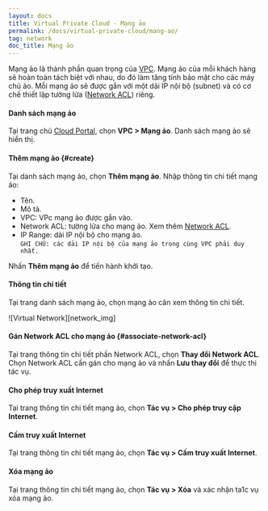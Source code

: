 ```yaml
---
layout: docs
title: Virtual Private Cloud - Mạng ảo
permalink: /docs/virtual-private-cloud/mang-ao/
tag: network
doc_title: Mạng ảo
---
```

Mạng ảo là thành phần quan trọng của [VPC][vpc]. Mạng ảo của mỗi khách hàng sẽ hoàn toàn tách biệt với nhau, do đó làm tăng tính bảo mật cho các máy chủ ảo.
Mỗi mạng ảo sẽ được gắn với một dải IP nội bộ (subnet) và có cơ chế thiết lập tường lửa ([Network ACL][acl]) riêng.

#### Danh sách mạng ảo
Tại trang chủ [Cloud Portal][portal], chọn **VPC > Mạng ảo**. Danh sách mạng ảo sẽ hiển thị.

#### Thêm mạng ảo {#create}

Tại danh sách mạng ảo, chọn **Thêm mạng ảo**. Nhập thông tin chi tiết mạng ảo:

- Tên.
- Mô tả.
- VPC: VPc mạng ảo được gắn vào.
- Network ACL: tường lửa cho mạng ảo. Xem thêm [Network ACL][acl].
- IP Range: dải IP nội bộ cho mạng ảo.  
    ```GHI CHÚ: các dải IP nội bộ của mạng ảo trong cùng VPC phải duy nhất.```  
    
Nhấn **Thêm mạng ảo** để tiến hành khởi tạo.

#### Thông tin chi tiết
Tại trang danh sách mạng ảo, chọn mạng ảo cân xem thông tin chi tiết.

<div class="thumbnail" markdown="1">
![Virtual Network][network_img]
</div>

#### Gán Network ACL cho mạng ảo {#associate-network-acl}
Tại trang thông tin chi tiết phần Network ACL, chọn **Thay đổi Network ACL**. 
Chọn Network ACL cần gán cho mạng ảo và nhấn **Lưu thay đổi** để thực thi tác vụ.

#### Cho phép truy xuất Internet

Tại trang thông tin chi tiết mạng ảo, chọn **Tác vụ > Cho phép truy cập Internet**.

#### Cấm truy xuất Internet

Tại trang thông tin chi tiết mạng ảo, chọn **Tác vụ > Cấm truy xuất Internet**.

#### Xóa mạng ảo
Tại trang thông tin chi tiết mạng ảo, chọn **Tác vụ > Xóa** và xác nhận ta1c vụ xóa mạng ảo.

[vpc]: {{site.url}}/docs/virtual-private-cloud/
[acl]: {{site.url}}/docs/virtual-private-cloud/network-acl
[portal]: https://my.cloudvis.vn/compute
[network_img]: {{site.url}}/img/docs/network_detail.png